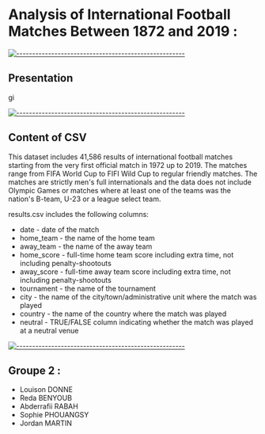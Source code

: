 # Analysis of International Football Matches Between 1872 and 2019 :

[![-----------------------------------------------------](https://raw.githubusercontent.com/andreasbm/readme/master/assets/lines/colored.png)](#content)

## Presentation
gi

[![-----------------------------------------------------](https://raw.githubusercontent.com/andreasbm/readme/master/assets/lines/colored.png)](#content)

## Content of CSV
This dataset includes 41,586 results of international football matches starting from the very first official match in 1972 up to 2019. The matches range from FIFA World Cup to FIFI Wild Cup to regular friendly matches. The matches are strictly men's full internationals and the data does not include Olympic Games or matches where at least one of the teams was the nation's B-team, U-23 or a league select team.

results.csv includes the following columns:

* date - date of the match
* home_team - the name of the home team
* away_team - the name of the away team
* home_score - full-time home team score including extra time, not including penalty-shootouts
* away_score - full-time away team score including extra time, not including penalty-shootouts
* tournament - the name of the tournament
* city - the name of the city/town/administrative unit where the match was played
* country - the name of the country where the match was played
* neutral - TRUE/FALSE column indicating whether the match was played at a neutral venue

[![-----------------------------------------------------](https://raw.githubusercontent.com/andreasbm/readme/master/assets/lines/colored.png)](#groupe)

## Groupe 2 :

* Louison DONNE
* Reda BENYOUB  
* Abderrafii RABAH 
* Sophie PHOUANGSY  
* Jordan MARTIN  


